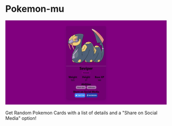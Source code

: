 # Pokemon-mu

![image](./Seviper.jpeg)

Get Random Pokemon Cards with a list of details and a "Share on Social Media" option!
